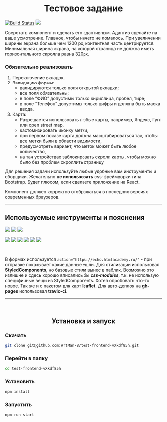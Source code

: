 <h1 align="center">Тестовое задание</h1>

[![Build Status](https://travis-ci.com/ArtMan-8/test-frontend-vXkdf85h.svg?branch=master)](https://travis-ci.com/ArtMan-8/test-frontend-vXkdf85h) <a target="_blank" href="https://artman-8.github.io/test-frontend-vXkdf85h/"><img src="https://img.shields.io/badge/сайт-онлайн-000000?style=flat-square&labelColor=black"/></a>

Сверстать компонент и сделать его адаптивным. Адаптив сделайте на ваше усмотрение. Главное, чтобы ничего не ломалось. При увеличении ширины экрана больше чем 1200 px, контентная часть центрируется. Минимальная ширина экрана, на которой страница не должна иметь горизонтального скролла равна 320px.

### **Обязательно реализовать**
1. Переключение вкладок.
2. Валидацию формы:
    - валидируются только поля открытой вкладки;
    - все поля обязательны;
    - в поле “ФИО” допустимы только кириллица, пробел, тире;
    - в поле “Телефон” допустимы только цифры и должна быть маска ввода.
3. Карта:
    - Разрешается использовать любые карты, например, Яндекс, Гугл или open street map,
    - кастомизировать иконку метки,
    - при первом показе карта должна масштабироваться так, чтобы все метки были в области видимости,
    - предусмотреть вариант, что меток может быть любое количество,
    - на тач устройствах заблокировать скролл карты, чтобы можно было без проблем скроллить страницу

Для решения задачи используйте любые удобные вам инструменты и сборщики. Желательно **не использовать** css-фреймворки типа Bootstrap. Будет плюсом, если сделаете приложение на React.

Компонент должен корректно отображаться в последних версиях современных браузеров.

---
## **Используемые инструменты и пояснения**
<img src="https://img.shields.io/badge/BEM-code-FF0000?style=flat-square&labelColor=black"> <img src="https://img.shields.io/badge/React-code-FF0000?style=flat-square&logo=React&labelColor=black"> <img src="https://img.shields.io/badge/StyledComponents-code-FF0000?style=flat-square&logo=Styled-Components&labelColor=black">

<img src="https://img.shields.io/badge/VSCode-tool-0000FF?style=flat-square&logo=Visual-Studio-Code&labelColor=black"> <img src="https://img.shields.io/badge/ESlint-tool-0000FF?style=flat-square&logo=ESlint&labelColor=black"> <img src="https://img.shields.io/badge/Webpack-tool-0000FF?style=flat-square&logo=Webpack&labelColor=black"> <img src="https://img.shields.io/badge/babel-tool-0000FF?style=flat-square&logo=babel&labelColor=black"> <img src="https://img.shields.io/badge/TravisCI-tool-0000FF?style=flat-square&logo=Travis-CI&labelColor=black"> <img src="https://img.shields.io/badge/ghPages-tool-0000FF?style=flat-square&logo=GitHub&labelColor=black">

<br>

В формах используется ```action="https://echo.htmlacademy.ru/"``` - при отправке показывает какие данные ушли. Для стилизации использовал **StyledComponents**, но базовые стили вынес в паблик. Возможно это излишне и сдесь хорошо вписались бы ***css-modules***, т.к. не использую специфичные вещи из StyledComponents. Хотел опробовать что-то новое. Так же и с пакетом для карт **leaflet**. Для авто-деплоя на **gh-pages** использовал **travic-ci**.

---
<br>
<h2 align="center">Установка и запуск</h2>

### Скачать
```sh
git clone git@github.com:ArtMan-8/test-frontend-vXkdf85h.git
```

### Перейти в папку
```sh
cd test-frontend-vXkdf85h
```

### Установить
```sh
npm install
```

### Запустить
```sh
npm run start
```
